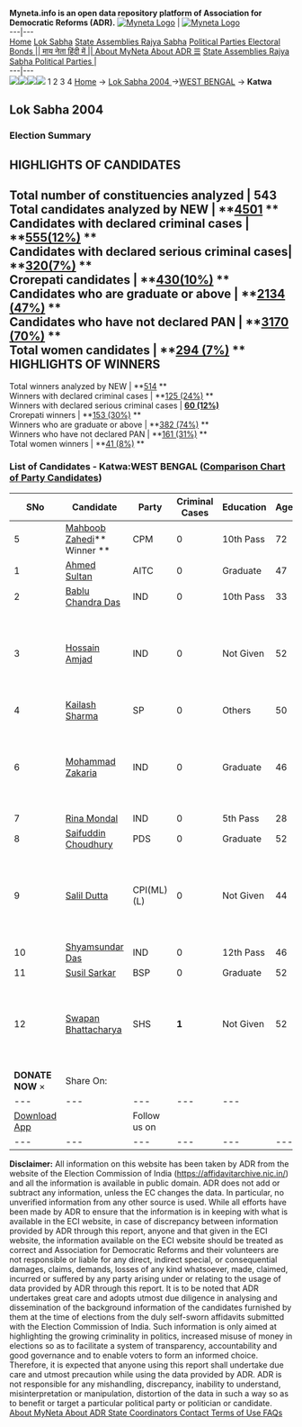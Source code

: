 **Myneta.info is an open data repository platform of Association for Democratic Reforms (ADR).**
[![Myneta Logo](https://www.myneta.info/lib/img/myneta-logo.png)](https://www.myneta.info/) | [![Myneta Logo](https://www.myneta.info/lib/img/adr-logo.png)](https://adrindia.org)  
---|---  
[Home](https://www.myneta.info/) [Lok Sabha](https://www.myneta.info/#ls "Lok Sabha") [ State Assemblies ](https://www.myneta.info/#sa "State Assemblies") [Rajya Sabha](https://www.myneta.info/#rs "Rajya Sabha") [Political Parties ](https://www.myneta.info/party "Political Parties") [ Electoral Bonds ](https://www.myneta.info/electoral_bonds "Electoral Bonds") [ || माय नेता हिंदी में || ](https://translate.google.co.in/translate?prev=hp&hl=en&js=y&u=www.myneta.info&sl=en&tl=hi&history_state0=) [ About MyNeta ](https://adrindia.org/content/about-myneta) [ About ADR ](https://adrindia.org/about-adr/who-we-are) [☰](javascript:void\(0\))
[ State Assemblies ](https://www.myneta.info/#sa "State Assemblies") [ Rajya Sabha ](https://www.myneta.info/#rs "Rajya Sabha") [ Political Parties ](https://www.myneta.info/party "Political Parties")
|   
---|---  
![](https://www.myneta.info/lib/img/banner/banner-1.png)![](https://www.myneta.info/lib/img/banner/banner-2.png)![](https://www.myneta.info/lib/img/banner/banner-3.png)![](https://www.myneta.info/lib/img/banner/banner-4.png)
1  2  3  4 
[Home](https://www.myneta.info/) → [Lok Sabha 2004 ](https://www.myneta.info/loksabha2004/)→[WEST BENGAL](https://www.myneta.info/loksabha2004/index.php?action=show_constituencies&state_id=25) → **Katwa**
### 
## Lok Sabha 2004 
###  Election Summary 
HIGHLIGHTS OF CANDIDATES  
---  
Total number of constituencies analyzed |  543   
Total candidates analyzed by NEW | **[4501](https://www.myneta.info/loksabha2004/index.php?action=summary&subAction=candidates_analyzed&sort=candidate#summary) **  
Candidates with declared criminal cases | **[555(12%)](https://www.myneta.info/loksabha2004/index.php?action=summary&subAction=crime&sort=candidate#summary) **  
Candidates with declared serious criminal cases| **[320(7%)](https://www.myneta.info/loksabha2004/index.php?action=summary&subAction=serious_crime&sort=candidate#summary) **  
Crorepati candidates | **[430(10%)](https://www.myneta.info/loksabha2004/index.php?action=summary&subAction=crorepati&sort=candidate#summary) **  
Candidates who are graduate or above | **[2134 (47%)](https://www.myneta.info/loksabha2004/index.php?action=summary&subAction=education&sort=candidate#summary) **  
Candidates who have not declared PAN | **[3170 (70%)](https://www.myneta.info/loksabha2004/index.php?action=summary&subAction=without_pan&sort=candidate#summary) **  
Total women candidates | **[294 (7%)](https://www.myneta.info/loksabha2004/index.php?action=summary&subAction=women_candidate&sort=candidate#summary) **  
HIGHLIGHTS OF WINNERS  
---  
Total winners analyzed by NEW | **[514](https://www.myneta.info/loksabha2004/index.php?action=summary&subAction=winner_analyzed&sort=candidate#summary) **  
Winners with declared criminal cases | **[125 (24%)](https://www.myneta.info/loksabha2004/index.php?action=summary&subAction=winner_crime&sort=candidate#summary) **  
Winners with declared serious criminal cases | **[60 (12%)](https://www.myneta.info/loksabha2004/index.php?action=summary&subAction=winner_serious_crime&sort=candidate#summary)**  
Crorepati winners | **[153 (30%)](https://www.myneta.info/loksabha2004/index.php?action=summary&subAction=winner_crorepati&sort=candidate#summary) **  
Winners who are graduate or above | **[382 (74%)](https://www.myneta.info/loksabha2004/index.php?action=summary&subAction=winner_education&sort=candidate#summary) **  
Winners who have not declared PAN | **[161 (31%)](https://www.myneta.info/loksabha2004/index.php?action=summary&subAction=winner_without_pan&sort=candidate#summary) **  
Total women winners | **[41 (8%)](https://www.myneta.info/loksabha2004/index.php?action=summary&subAction=winner_women&sort=candidate#summary) **  
### List of Candidates - Katwa:WEST BENGAL ([Comparison Chart of Party Candidates](https://www.myneta.info/loksabha2004/comparisonchart.php?constituency_id=541))
SNo | Candidate| Party| Criminal Cases| Education| Age| Total Assets| Liabilities  
---|---|---|---|---|---|---|---  
5  | [Mahboob Zahedi](https://www.myneta.info/loksabha2004/candidate.php?candidate_id=5318)** Winner ** | CPM | 0 | 10th Pass| 72 | Rs 27,05,606 ~ 27 Lacs+ | Rs 3,32,383 ~ 3 Lacs+  
1  | [Ahmed Sultan](https://www.myneta.info/loksabha2004/candidate.php?candidate_id=5319) | AITC | 0 | Graduate| 47 | Rs 34,10,196 ~ 34 Lacs+ | Rs 48,45,009 ~ 48 Lacs+  
2  | [Bablu Chandra Das](https://www.myneta.info/loksabha2004/candidate.php?candidate_id=5329) | IND | 0 | 10th Pass| 33 | Rs 1,45,000 ~ 1 Lacs+ | Rs 0 ~   
3  | [Hossain Amjad](https://www.myneta.info/loksabha2004/candidate.php?candidate_id=5321) | IND | 0 | Not Given| 52 | ![](https://myneta.info/image_v2.php?myneta_folder=loksabha2004&candidate_id=5321&col=ta) | ![](https://myneta.info/image_v2.php?myneta_folder=loksabha2004&candidate_id=5321&col=lia)  
4  | [Kailash Sharma](https://www.myneta.info/loksabha2004/candidate.php?candidate_id=5327) | SP | 0 | Others| 50 | Rs 13,51,542 ~ 13 Lacs+ | Rs 0 ~   
6  | [Mohammad Zakaria](https://www.myneta.info/loksabha2004/candidate.php?candidate_id=5328) | IND | 0 | Graduate| 46 | ![](https://myneta.info/image_v2.php?myneta_folder=loksabha2004&candidate_id=5328&col=ta) | ![](https://myneta.info/image_v2.php?myneta_folder=loksabha2004&candidate_id=5328&col=lia)  
7  | [Rina Mondal](https://www.myneta.info/loksabha2004/candidate.php?candidate_id=5326) | IND | 0 | 5th Pass| 28 | Rs 1,50,770 ~ 1 Lacs+ | Rs 90,000 ~ 90 Thou+  
8  | [Saifuddin Choudhury](https://www.myneta.info/loksabha2004/candidate.php?candidate_id=5320) | PDS | 0 | Graduate| 52 | Rs 12,52,940 ~ 12 Lacs+ | Rs 18,50,000 ~ 18 Lacs+  
9  | [Salil Dutta](https://www.myneta.info/loksabha2004/candidate.php?candidate_id=5324) | CPI(ML)(L) | 0 | Not Given| 44 | ![](https://myneta.info/image_v2.php?myneta_folder=loksabha2004&candidate_id=5324&col=ta) | ![](https://myneta.info/image_v2.php?myneta_folder=loksabha2004&candidate_id=5324&col=lia)  
10  | [Shyamsundar Das](https://www.myneta.info/loksabha2004/candidate.php?candidate_id=5323) | IND | 0 | 12th Pass| 46 | Rs 12,000 ~ 12 Thou+ | Rs 0 ~   
11  | [Susil Sarkar](https://www.myneta.info/loksabha2004/candidate.php?candidate_id=5322) | BSP | 0 | Graduate| 52 | Rs 17,75,265 ~ 17 Lacs+ | Rs 0 ~   
12  | [Swapan Bhattacharya](https://www.myneta.info/loksabha2004/candidate.php?candidate_id=5325) | SHS | **1** | Not Given| 52 | ![](https://myneta.info/image_v2.php?myneta_folder=loksabha2004&candidate_id=5325&col=ta) | ![](https://myneta.info/image_v2.php?myneta_folder=loksabha2004&candidate_id=5325&col=lia)  
|  **DONATE NOW** × |  Share On:  | [](https://api.whatsapp.com/send?text=https%3A%2F%2Fmyneta.info%2Fpunjab2022%2Findex.php%3Faction%3Dshow_constituencies%26state_id%3D19) | [](https://www.facebook.com/sharer/sharer.php?u=https%3A%2F%2Fmyneta.info%2Fpunjab2022%2Findex.php%3Faction%3Dshow_constituencies%26state_id%3D19) | [](https://twitter.com/share?url=https%3A%2F%2Fmyneta.info%2Fpunjab2022%2Findex.php%3Faction%3Dshow_constituencies%26state_id%3D19)  
---|---|---|---|---  
| [ Download App ](https://play.google.com/store/apps/details?id=com.webrosoft.myneta1&pcampaignid=pcampaignidMKT-Other-global-all-co-prtnr-py-PartBadge-Mar2515-1) | [](https://play.google.com/store/apps/details?id=com.webrosoft.myneta1&pcampaignid=pcampaignidMKT-Other-global-all-co-prtnr-py-PartBadge-Mar2515-1) |  Follow us on  | [](https://www.facebook.com/adrindia.org/) | [](https://twitter.com/adrspeaks) | [](https://groups.google.com/g/national-election-watch?hl=en&pli=1) | [](https://www.instagram.com/adrspeaks/) | [](https://www.youtube.com/user/adrspeaks) | [](https://sharechat.com/profile/adrspeaks)  
---|---|---|---|---|---|---|---|---  
**Disclaimer:** All information on this website has been taken by ADR from the website of the Election Commission of India (https://affidavitarchive.nic.in/) and all the information is available in public domain. ADR does not add or subtract any information, unless the EC changes the data. In particular, no unverified information from any other source is used. While all efforts have been made by ADR to ensure that the information is in keeping with what is available in the ECI website, in case of discrepancy between information provided by ADR through this report, anyone and that given in the ECI website, the information available on the ECI website should be treated as correct and Association for Democratic Reforms and their volunteers are not responsible or liable for any direct, indirect special, or consequential damages, claims, demands, losses of any kind whatsoever, made, claimed, incurred or suffered by any party arising under or relating to the usage of data provided by ADR through this report. It is to be noted that ADR undertakes great care and adopts utmost due diligence in analysing and dissemination of the background information of the candidates furnished by them at the time of elections from the duly self-sworn affidavits submitted with the Election Commission of India. Such information is only aimed at highlighting the growing criminality in politics, increased misuse of money in elections so as to facilitate a system of transparency, accountability and good governance and to enable voters to form an informed choice. Therefore, it is expected that anyone using this report shall undertake due care and utmost precaution while using the data provided by ADR. ADR is not responsible for any mishandling, discrepancy, inability to understand, misinterpretation or manipulation, distortion of the data in such a way so as to benefit or target a particular political party or politician or candidate. 
[ About MyNeta ](https://adrindia.org/content/about-myneta) [ About ADR ](https://adrindia.org/about-adr/who-we-are) [ State Coordinators ](https://adrindia.org/about-adr/state-coordinators) [ Contact ](https://adrindia.org/contact-us) [ Terms of Use ](https://adrindia.org/content/adr-terms-use) [ FAQs ](https://adrindia.org/content/faqs)

